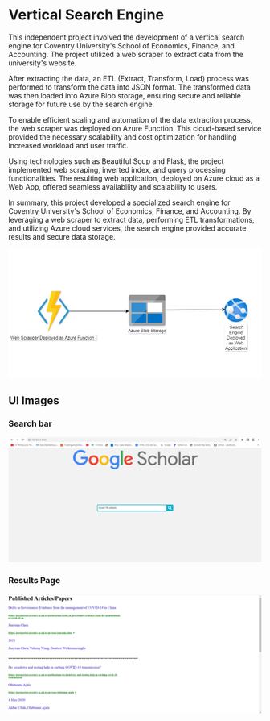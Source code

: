 
# Vertical Search Engine
This independent project involved the development of a vertical search engine for Coventry University's School of Economics, Finance, and Accounting. The project utilized a web scraper to extract data from the university's website.

After extracting the data, an ETL (Extract, Transform, Load) process was performed to transform the data into JSON format. The transformed data was then loaded into Azure Blob storage, ensuring secure and reliable storage for future use by the search engine.

To enable efficient scaling and automation of the data extraction process, the web scraper was deployed on Azure Function. This cloud-based service provided the necessary scalability and cost optimization for handling increased workload and user traffic.

Using technologies such as Beautiful Soup and Flask, the project implemented web scraping, inverted index, and query processing functionalities. The resulting web application, deployed on Azure cloud as a Web App, offered seamless availability and scalability to users.

In summary, this project developed a specialized search engine for Coventry University's School of Economics, Finance, and Accounting. By leveraging a web scraper to extract data, performing ETL transformations, and utilizing Azure cloud services, the search engine provided accurate results and secure data storage.

![Project Diagram](https://github.com/ZAIN-NAQ/SearchEninge/blob/main/imgs/Vertical%20Search%20Engine%20.png)
## UI Images
### Search bar 
![Search Engine UI](https://github.com/ZAIN-NAQ/SearchEninge/blob/main/imgs/Search%20Engine%20UI.png)
### Results Page
![Results Page UI](https://github.com/ZAIN-NAQ/SearchEninge/blob/main/imgs/search%20Engine%20results%20Page.png)

